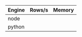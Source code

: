 | Engine | Rows/s | Memory |
|--------|--------|--------|
| node   |        |        |
| python |        |        |


